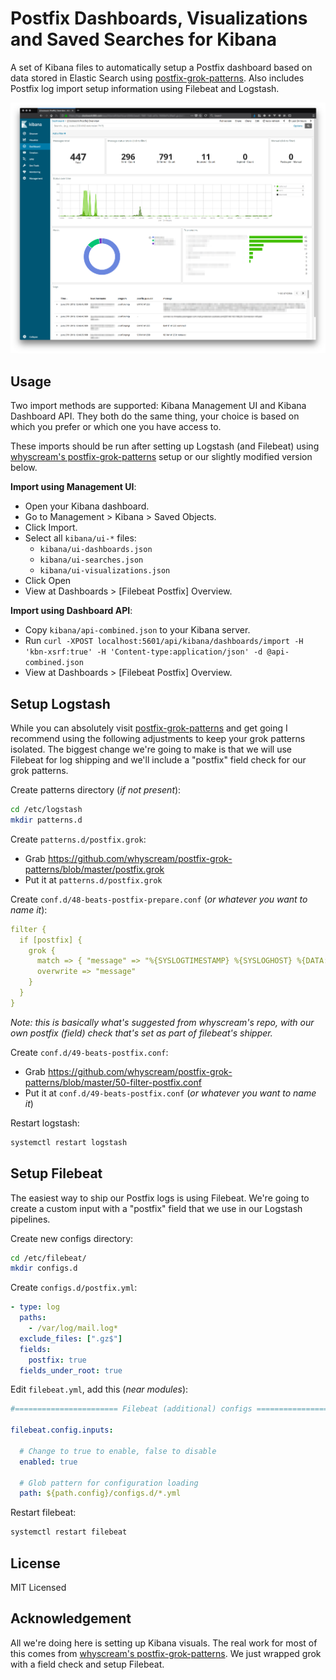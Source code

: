 Postfix Dashboards, Visualizations and Saved Searches for Kibana
===

A set of Kibana files to automatically setup a Postfix dashboard based on data stored in Elastic Search using [postfix-grok-patterns](https://github.com/whyscream/postfix-grok-patterns). Also includes Postfix log import setup information using Filebeat and Logstash.


![Kibana dashboard screenshot](https://raw.githubusercontent.com/ActionScripted/elastic-kibana-postfix/master/screenshot.png)


Usage
---

Two import methods are supported: Kibana Management UI and Kibana Dashboard API. They both do the same thing, your choice is based on which you prefer or which one you have access to.

These imports should be run after setting up Logstash (and Filebeat) using [whyscream's postfix-grok-patterns](https://github.com/whyscream/postfix-grok-patterns) setup or our slightly modified version below.


**Import using Management UI**:
  * Open your Kibana dashboard.
  * Go to Management > Kibana > Saved Objects.
  * Click Import.
  * Select all `kibana/ui-*` files:
    * `kibana/ui-dashboards.json`
    * `kibana/ui-searches.json`
    * `kibana/ui-visualizations.json`
  * Click Open
  * View at Dashboards > [Filebeat Postfix] Overview.

**Import using Dashboard API**:
  * Copy `kibana/api-combined.json` to your Kibana server.
  * Run `curl -XPOST localhost:5601/api/kibana/dashboards/import -H 'kbn-xsrf:true' -H 'Content-type:application/json' -d @api-combined.json`
  * View at Dashboards > [Filebeat Postfix] Overview.


Setup Logstash
---

While you can absolutely visit [postfix-grok-patterns](https://github.com/whyscream/postfix-grok-patterns) and get going I recommend using the following adjustments to keep your grok patterns isolated. The biggest change we're going to make is that we will use Filebeat for log shipping and we'll include a "postfix" field check for our grok patterns.


Create patterns directory (*if not present*):
```bash
cd /etc/logstash
mkdir patterns.d
```

Create `patterns.d/postfix.grok`:
  * Grab https://github.com/whyscream/postfix-grok-patterns/blob/master/postfix.grok
  * Put it at `patterns.d/postfix.grok`

Create `conf.d/48-beats-postfix-prepare.conf` (*or whatever you want to name it*):
```yaml
filter {
  if [postfix] {
    grok {
      match => { "message" => "%{SYSLOGTIMESTAMP} %{SYSLOGHOST} %{DATA:program}(?:\[%{POSINT}\])?: %{GREEDYDATA:message}" }
      overwrite => "message"
    }
  }
}
```

*Note: this is basically what's suggested from whyscream's repo, with our own postfix (field) check that's set as part of filebeat's shipper.*

Create `conf.d/49-beats-postfix.conf`:
  * Grab https://github.com/whyscream/postfix-grok-patterns/blob/master/50-filter-postfix.conf
  * Put it at `conf.d/49-beats-postfix.conf` (*or whatever you want to name it*)

Restart logstash:
```bash
systemctl restart logstash
```


Setup Filebeat
---

The easiest way to ship our Postfix logs is using Filebeat. We're going to create a custom input with a "postfix" field that we use in our Logstash pipelines.

Create new configs directory:
```bash
cd /etc/filebeat/
mkdir configs.d
```

Create `configs.d/postfix.yml`:
```yaml
- type: log
  paths:
    - /var/log/mail.log*
  exclude_files: [".gz$"]
  fields:
    postfix: true
  fields_under_root: true
```

Edit `filebeat.yml`, add this (*near modules*):
```yaml
#======================= Filebeat (additional) configs ========================

filebeat.config.inputs:

  # Change to true to enable, false to disable
  enabled: true

  # Glob pattern for configuration loading
  path: ${path.config}/configs.d/*.yml
```

Restart filebeat:
```bash
systemctl restart filebeat
```


License
---
MIT Licensed


Acknowledgement
---
All we're doing here is setting up Kibana visuals. The real work for most of this comes from [whyscream's postfix-grok-patterns](https://github.com/whyscream/postfix-grok-patterns). We just wrapped grok with a field check and setup Filebeat.
